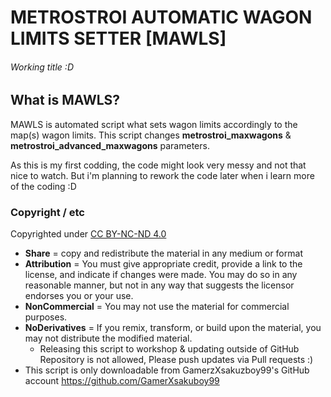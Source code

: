 # METROSTROI AUTOMATIC WAGON LIMITS SETTER [MAWLS]
###### Working title :D

## What is MAWLS?
MAWLS is automated script what sets wagon limits accordingly to the map(s) wagon limits.
This script changes **metrostroi_maxwagons** & **metrostroi_advanced_maxwagons** parameters.

As this is my first codding, the code might look very messy and not that nice to watch.
But i'm planning to rework the code later when i learn more of the coding :D

### Copyright / etc
Copyrighted under [CC BY-NC-ND 4.0](https://creativecommons.org/licenses/by-nc-nd/4.0/)
- **Share** = copy and redistribute the material in any medium or format
- **Attribution** = You must give appropriate credit, provide a link to the license, and indicate if changes were made. You may do so in any reasonable manner, but not in any way that suggests the licensor endorses you or your use. 
- **NonCommercial** =  You may not use the material for commercial purposes.
- **NoDerivatives** = If you remix, transform, or build upon the material, you may not distribute the modified material.
    - Releasing this script to workshop & updating outside of GitHub Repository is not allowed, Please push updates via Pull requests :)
- This script is only downloadable from GamerzXsakuzboy99's GitHub account https://github.com/GamerXsakuboy99


